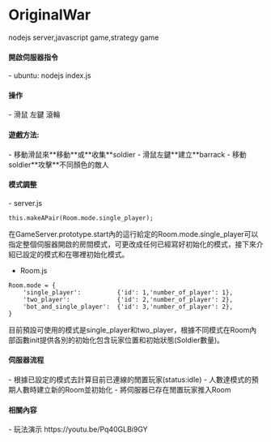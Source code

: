 # OriginalWar
nodejs server,javascript game,strategy game  

<h4>開啟伺服器指令</h4>
 - ubuntu: nodejs index.js

<h4>操作</h4>  
- 滑鼠 左鍵 滾輪  

<h4>遊戲方法: </h4>
- 移動滑鼠來**移動**或**收集**soldier  
- 滑鼠左鍵**建立**barrack  
- 移動soldier**攻擊**不同顏色的敵人

<h4>模式調整</h4>  
- server.js
<pre><code>this.makeAPair(Room.mode.single_player);</code></pre>
在GameServer.prototype.start內的這行給定的Room.mode.single_player可以指定整個伺服器開啟的房間模式，可更改成任何已經寫好初始化的模式，接下來介紹已設定的模式和在哪裡初始化模式。

- Room.js  
<pre><code>Room.mode = {
	'single_player':          {'id': 1,'number_of_player': 1},
	'two_player':             {'id': 2,'number_of_player': 2},
	'bot_and_single_player':  {'id': 3,'number_of_player': 2},
}</pre></code>
目前預設可使用的模式是single_player和two_player，根據不同模式在Room內部函數init提供各別的初始化包含玩家位置和初始狀態(Soldier數量)。

<h4>伺服器流程</h4>
- 根據已設定的模式去計算目前已連線的閒置玩家(status:idle)
- 人數達模式的預期人數時建立新的Room並初始化
- 將伺服器已存在閒置玩家推入Room

<h4>相關內容</h4>
 - 玩法演示 https://youtu.be/Pq40GLBi9GY
